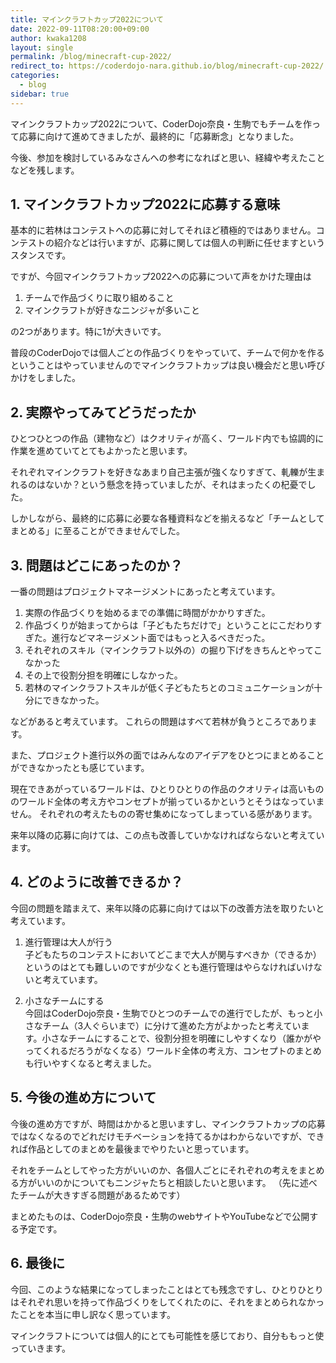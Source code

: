 ```yaml
---
title: マインクラフトカップ2022について
date: 2022-09-11T08:20:00+09:00
author: kwaka1208
layout: single
permalink: /blog/minecraft-cup-2022/
redirect_to: https://coderdojo-nara.github.io/blog/minecraft-cup-2022/
categories:
  - blog
sidebar: true
---
```

マインクラフトカップ2022について、CoderDojo奈良・生駒でもチームを作って応募に向けて進めてきましたが、最終的に「応募断念」となりました。

今後、参加を検討しているみなさんへの参考になればと思い、経緯や考えたことなどを残します。

## 1. マインクラフトカップ2022に応募する意味
基本的に若林はコンテストへの応募に対してそれほど積極的ではありません。コンテストの紹介などは行いますが、応募に関しては個人の判断に任せますというスタンスです。

ですが、今回マインクラフトカップ2022への応募について声をかけた理由は

1. チームで作品づくりに取り組めること
2. マインクラフトが好きなニンジャが多いこと

の2つがあります。特に1が大きいです。

普段のCoderDojoでは個人ごとの作品づくりをやっていて、チームで何かを作るということはやっていませんのでマインクラフトカップは良い機会だと思い呼びかけをしました。

## 2. 実際やってみてどうだったか
ひとつひとつの作品（建物など）はクオリティが高く、ワールド内でも協調的に作業を進めていてとてもよかったと思います。

それぞれマインクラフトを好きなあまり自己主張が強くなりすぎて、軋轢が生まれるのはないか？という懸念を持っていましたが、それはまったくの杞憂でした。

しかしながら、最終的に応募に必要な各種資料などを揃えるなど「チームとしてまとめる」に至ることができませんでした。

## 3. 問題はどこにあったのか？
一番の問題はプロジェクトマネージメントにあったと考えています。

1. 実際の作品づくりを始めるまでの準備に時間がかかりすぎた。
2. 作品づくりが始まってからは「子どもたちだけで」ということにこだわりすぎた。進行などマネージメント面ではもっと入るべきだった。
3. それぞれのスキル（マインクラフト以外の）の掘り下げをきちんとやってこなかった
4. その上で役割分担を明確にしなかった。
5. 若林のマインクラフトスキルが低く子どもたちとのコミュニケーションが十分にできなかった。

などがあると考えています。
これらの問題はすべて若林が負うところであります。

また、プロジェクト進行以外の面ではみんなのアイデアをひとつにまとめることができなかったとも感じています。

現在できあがっているワールドは、ひとりひとりの作品のクオリティは高いもののワールド全体の考え方やコンセプトが揃っているかというとそうはなっていません。
それぞれの考えたものの寄せ集めになってしまっている感があります。

来年以降の応募に向けては、この点も改善していかなければならないと考えています。

## 4. どのように改善できるか？
今回の問題を踏まえて、来年以降の応募に向けては以下の改善方法を取りたいと考えています。

1. 進行管理は大人が行う  
子どもたちのコンテストにおいてどこまで大人が関与すべきか（できるか）というのはとても難しいのですが少なくとも進行管理はやらなければいけないと考えています。

2. 小さなチームにする  
今回はCoderDojo奈良・生駒でひとつのチームでの進行でしたが、もっと小さなチーム（3人ぐらいまで）に分けて進めた方がよかったと考えています。小さなチームにすることで、役割分担を明確にしやすくなり（誰かがやってくれるだろうがなくなる）ワールド全体の考え方、コンセプトのまとめも行いやすくなると考えました。

## 5. 今後の進め方について
今後の進め方ですが、時間はかかると思いますし、マインクラフトカップの応募ではなくなるのでどれだけモチベーションを持てるかはわからないですが、できれば作品としてのまとめを最後までやりたいと思っています。

それをチームとしてやった方がいいのか、各個人ごとにそれぞれの考えをまとめる方がいいのかについてもニンジャたちと相談したいと思います。
（先に述べたチームが大きすぎる問題があるためです）

まとめたものは、CoderDojo奈良・生駒のwebサイトやYouTubeなどで公開する予定です。

## 6. 最後に
今回、このような結果になってしまったことはとても残念ですし、ひとりひとりはそれぞれ思いを持って作品づくりをしてくれたのに、それをまとめられなかったことを本当に申し訳なく思っています。

マインクラフトについては個人的にとても可能性を感じており、自分ももっと使っていきます。

